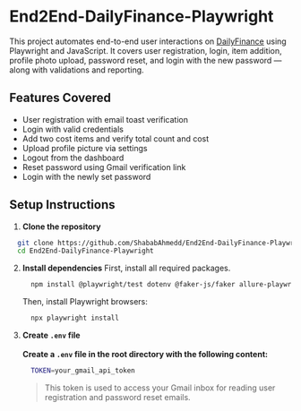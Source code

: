 # End2End-DailyFinance-Playwright

This project automates end-to-end user interactions on [DailyFinance](https://dailyfinance.roadtocareer.net) using Playwright and JavaScript. It covers user registration, login, item addition, profile photo upload, password reset, and login with the new password — along with validations and reporting.

## Features Covered

- User registration with email toast verification
- Login with valid credentials
- Add two cost items and verify total count and cost
- Upload profile picture via settings
- Logout from the dashboard
- Reset password using Gmail verification link
- Login with the newly set password


## Setup Instructions

1. **Clone the repository**

  ```bash
    git clone https://github.com/ShababAhmedd/End2End-DailyFinance-Playwright.git
    cd End2End-DailyFinance-Playwright
  ```
2. **Install dependencies**
   First, install all required packages. 
   ```bash
     npm install @playwright/test dotenv @faker-js/faker allure-playwright --save-dev
   ```
   Then, install Playwright browsers:
   ```bash
     npx playwright install
   ```

4. **Create `.env` file** <br></br>
   **Create a `.env` file in the root directory with the following content:**
   ```bash
     TOKEN=your_gmail_api_token
   ```
   > This token is used to access your Gmail inbox for reading user registration and password reset emails.



